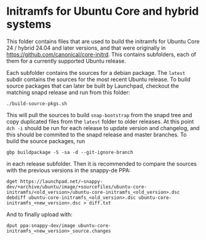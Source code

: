 # Initramfs for Ubuntu Core and hybrid systems

This folder contains files that are used to build the initramfs for
Ubuntu Core 24 / hybrid 24.04 and later versions, and that were
originally in https://github.com/canonical/core-initrd. This contains
subfolders, each of them for a currently supported Ubuntu release.

Each subfolder contains the sources for a debian package. The `latest`
subdir contains the sources for the most recent Ubuntu release. To
build source packages that can later be built by Launchpad, checkout
the matching snapd release and run from this folder:

```
./build-source-pkgs.sh
```

This will pull the sources to build `snap-bootstrap` from the snapd
tree and copy duplicated files from the `latest` folder to older
releases. At this point `dch -i` should be run for each release to
update version and changelog, and this should be commited to the snapd
release and master branches. To build the source packages, run

```
gbp buildpackage -S -sa -d --git-ignore-branch
```

in each release subfolder. Then it is recommended to compare the
sources with the previous versions in the snappy-de PPA:

```
dget https://launchpad.net/~snappy-dev/+archive/ubuntu/image/+sourcefiles/ubuntu-core-initramfs/<old_version>/ubuntu-core-initramfs_<old_version>.dsc
debdiff ubuntu-core-initramfs_<old_version>.dsc ubuntu-core-initramfs_<new_version>.dsc > diff.txt
```

And to finally upload with:

```
dput ppa:snappy-dev/image ubuntu-core-initramfs_<new_version>_source.changes
```
